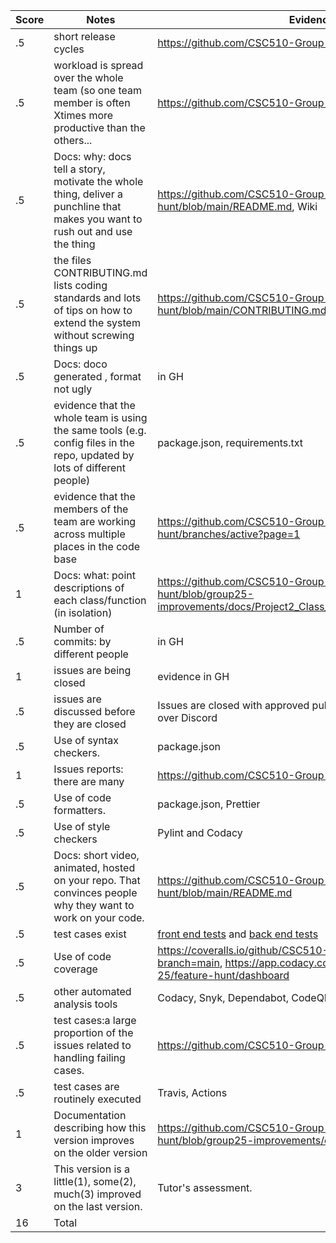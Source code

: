 |Score|Notes| Evidence|
|-|-----|---------|
|.5| short release cycles|https://github.com/CSC510-Group-25/feature-hunt/releases|
|.5| workload is spread over the whole team (so one team member is often Xtimes more productive than the others...|https://github.com/CSC510-Group-25/feature-hunt/pulse|
|.5|Docs: why: docs tell a story, motivate the whole thing, deliver a punchline that makes you want to rush out and use the thing | https://github.com/CSC510-Group-25/feature-hunt/blob/main/README.md, Wiki |
|.5|the files CONTRIBUTING.md lists coding standards and lots of tips on how to extend the system without screwing things up  | https://github.com/CSC510-Group-25/feature-hunt/blob/main/CONTRIBUTING.md|
|.5|Docs: doco generated , format not ugly  | in GH|
|.5|evidence that the whole team is using the same tools (e.g. config files in the repo, updated by lots of different people) | package.json, requirements.txt |
|.5|evidence that the members of the team are working across multiple places in the code base | https://github.com/CSC510-Group-25/feature-hunt/branches/active?page=1 |
|1|Docs: what: point descriptions of each class/function (in isolation)  | https://github.com/CSC510-Group-25/feature-hunt/blob/group25-improvements/docs/Project2_Class_Function_Documentation.pdf |
|.5|Number of commits: by different people  | in GH|
|1|issues are being closed | evidence in GH|
|.5|issues are discussed before they are closed | Issues are closed with approved pull requests and discussed over Discord |
|.5|Use of syntax checkers. | package.json |
|1|Issues reports: there are many  | https://github.com/CSC510-Group-25/feature-hunt/issues |
|.5|Use of code formatters. | package.json, Prettier |
|.5|Use of style checkers | Pylint and Codacy |
|.5|Docs: short video, animated, hosted on your repo. That convinces people why they want to work on your code. | https://github.com/CSC510-Group-25/feature-hunt/blob/main/README.md |
|.5|test cases exist  | [front end tests](https://github.com/CSC510-Group-25/feature-hunt/tree/main/src/__tests__) and [back end tests](https://github.com/CSC510-Group-25/feature-hunt/tree/main/test)|
|.5|Use of code coverage  | https://coveralls.io/github/CSC510-Group-25/feature-hunt?branch=main, https://app.codacy.com/gh/CSC510-Group-25/feature-hunt/dashboard |
|.5|other automated analysis tools  | Codacy, Snyk, Dependabot, CodeQL |
|.5|test cases:a large proportion of the issues related to handling failing cases. | https://github.com/CSC510-Group-25/feature-hunt/projects/2 |
|.5|test cases are routinely executed | Travis, Actions |
|1|Documentation describing how this version improves on the older version| https://github.com/CSC510-Group-25/feature-hunt/blob/group25-improvements/docs/proj2Improvements.md |
|3|This version is a little(1), some(2), much(3) improved on the last version.|Tutor's assessment.| 
|16| Total|
